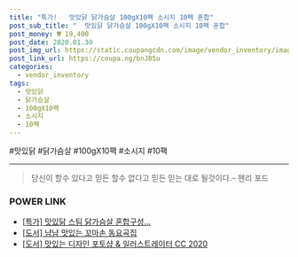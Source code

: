```yaml
--- 
title: "특가!   맛있닭 닭가슴살 100gX10팩 소시지 10팩 혼합" 
post_sub_title: "  맛있닭 닭가슴살 100gX10팩 소시지 10팩 혼합" 
post_money: ₩ 19,400 
post_date: 2020.01.30 
post_img_url: https://static.coupangcdn.com/image/vendor_inventory/images/2017/08/14/15/3/91e0f144-aa4e-48a4-8442-23d77b362c7d.jpg 
post_link_url: https://coupa.ng/bnJB5u 
categories: 
  - vendor_inventory 
tags: 
  - 맛있닭 
  - 닭가슴살 
  - 100gX10팩 
  - 소시지 
  - 10팩 
--- 
```

  #맛있닭 #닭가슴살 #100gX10팩 #소시지 #10팩 
<hr> 

> 당신이 할수 있다고 믿든 할수 없다고 믿든 믿는 대로 될것이다.–  헨리 포드 


### POWER LINK

* <a href="https://blog.naver.com/an0733/221791472677" target="_blank">[특가] 맛있닭 스팀 닭가슴살 혼합구성...</a>
* <a href="https://blog.naver.com/fasyy4321/221781117903" target="_blank">[도서] 냠냠 맛있는 꼬마손 동요곡집</a>
* <a href="https://blog.naver.com/sakai111/221790688924" target="_blank">[도서] 맛있는 디자인 포토샵 & 일러스트레이터 CC 2020</a>
